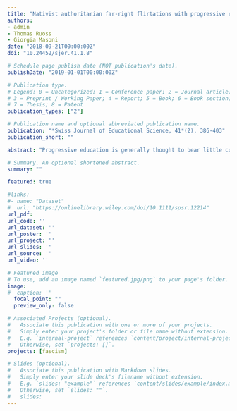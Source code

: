 ```yaml
---
title: "Nativist authoritarian far-right flirtations with progressive education: exploring the relationship in interwar Switzerland"
authors:
- admin
- Thomas Ruoss
- Giorgia Masoni
date: "2018-09-21T00:00:00Z"
doi: "10.24452/sjer.41.1.8"

# Schedule page publish date (NOT publication's date).
publishDate: "2019-01-01T00:00:00Z"

# Publication type.
# Legend: 0 = Uncategorized; 1 = Conference paper; 2 = Journal article;
# 3 = Preprint / Working Paper; 4 = Report; 5 = Book; 6 = Book section;
# 7 = Thesis; 8 = Patent
publication_types: ["2"]

# Publication name and optional abbreviated publication name.
publication: "*Swiss Journal of Educational Science, 41*(2), 386-403"
publication_short: ""

abstract: "Progressive education is generally thought to bear little commonality with authoritarianism and nativism. However, several studies show far-right governments and movements embracing progressive tenets. This article investigates the reasons behind this phenomenon by confronting the educational ideas of key far-right parties and educators in interwar German- and Italian-speaking Switzerland. Our systematic analysis of texts produced by these actors suggests that they subscribed to progressivism not in spite of their political views, but precisely because it aligned with their authoritarian and nativist ideology. This finding calls for more scholarship exploring and theorising the relationship between political ideologies and (progressive) educational ideas and movements."

# Summary. An optional shortened abstract.
summary: ""

featured: true

#links:
#- name: "Dataset"
#  url: "https://onlinelibrary.wiley.com/doi/10.1111/spsr.12214"
url_pdf: 
url_code: ''
url_dataset: ''
url_poster: ''
url_project: ''
url_slides: ''
url_source: ''
url_video: ''

# Featured image
# To use, add an image named `featured.jpg/png` to your page's folder. 
image:
#  caption: ''
  focal_point: ""
  preview_only: false

# Associated Projects (optional).
#   Associate this publication with one or more of your projects.
#   Simply enter your project's folder or file name without extension.
#   E.g. `internal-project` references `content/project/internal-project/index.md`.
#   Otherwise, set `projects: []`.
projects: [fascism]

# Slides (optional).
#   Associate this publication with Markdown slides.
#   Simply enter your slide deck's filename without extension.
#   E.g. `slides: "example"` references `content/slides/example/index.md`.
#   Otherwise, set `slides: ""`.
#   slides:
---
```


